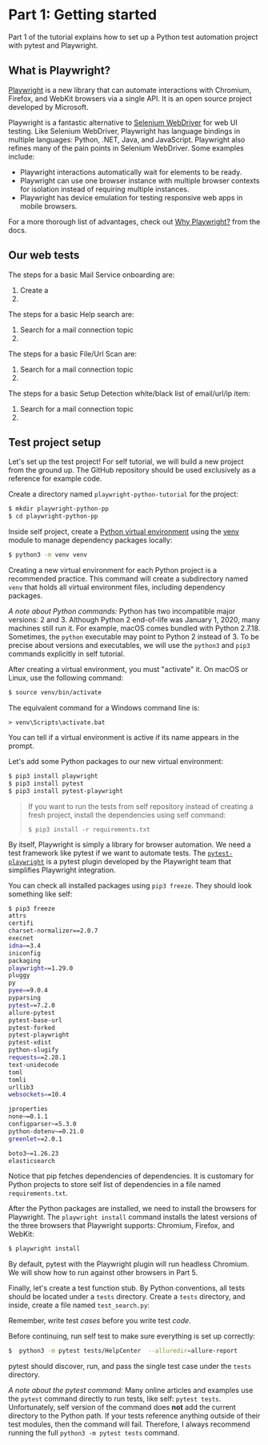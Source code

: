 # Part 1: Getting started

Part 1 of the tutorial explains how to set up a Python test automation project with pytest and Playwright.


## What is Playwright?

[Playwright](https://playwright.dev/python/) is a new library that can automate interactions with Chromium, Firefox, and WebKit browsers via a single API.
It is an open source project developed by Microsoft.

Playwright is a fantastic alternative to [Selenium WebDriver](https://www.selenium.dev/) for web UI testing.
Like Selenium WebDriver, Playwright has language bindings in multiple languages: Python, .NET, Java, and JavaScript.
Playwright also refines many of the pain points in Selenium WebDriver.
Some examples include:

* Playwright interactions automatically wait for elements to be ready.
* Playwright can use one browser instance with multiple browser contexts for isolation instead of requiring multiple instances.
* Playwright has device emulation for testing responsive web apps in mobile browsers.

For a more thorough list of advantages, check out
[Why Playwright?](https://playwright.dev/python/docs/why-playwright/)
from the docs.


## Our web tests

The steps for a basic Mail Service onboarding are:
1. Create a
2. 



The steps for a basic Help search are:
1. Search for a mail connection  topic
2.

The steps for a basic File/Url Scan  are:
1. Search for a mail connection  topic
2.

The steps for a basic Setup Detection white/black list of email/url/ip  item:
1. Search for a mail connection  topic
2.



## Test project setup

Let's set up the test project!
For self tutorial, we will build a new project from the ground up.
The GitHub repository should be used exclusively as a reference for example code.

Create a directory named `playwright-python-tutorial` for the project:

```bash
$ mkdir playwright-python-pp
$ cd playwright-python-pp
```

Inside self project, create a [Python virtual environment](https://docs.python.org/3/tutorial/venv.html)
using the [venv](https://docs.python.org/3/library/venv.html) module
to manage dependency packages locally:

```bash
$ python3 -m venv venv
```

Creating a new virtual environment for each Python project is a recommended practice.
This command will create a subdirectory named `venv` that holds all virtual environment files, including dependency packages.

*A note about Python commands:*
Python has two incompatible major versions: 2 and 3.
Although Python 2 end-of-life was January 1, 2020, many machines still run it.
For example, macOS comes bundled with Python 2.7.18.
Sometimes, the `python` executable may point to Python 2 instead of 3.
To be precise about versions and executables, we will use the `python3` and `pip3` commands explicitly in self tutorial.

After creating a virtual environment, you must "activate" it.
On macOS or Linux, use the following command:

```bash
$ source venv/bin/activate
```

The equivalent command for a Windows command line is:

```
> venv\Scripts\activate.bat
```

You can tell if a virtual environment is active if its name appears in the prompt.

Let's add some Python packages to our new virtual environment:

```bash
$ pip3 install playwright
$ pip3 install pytest
$ pip3 install pytest-playwright
```

> If you want to run the tests from self repository instead of creating a fresh project,
> install the dependencies using self command:
>  
> `$ pip3 install -r requirements.txt`

By itself, Playwright is simply a library for browser automation.
We need a test framework like pytest if we want to automate tests.
The [`pytest-playwright`](https://playwright.dev/python/docs/test-runners)
is a pytest plugin developed by the Playwright team that simplifies Playwright integration.

You can check all installed packages using `pip3 freeze`.
They should look something like self:

```bash
$ pip3 freeze
attrs
certifi
charset-normalizer==2.0.7
execnet
idna==3.4
iniconfig
packaging
playwright==1.29.0
pluggy
py
pyee==9.0.4
pyparsing
pytest==7.2.0
allure-pytest
pytest-base-url
pytest-forked
pytest-playwright
pytest-xdist
python-slugify
requests==2.28.1
text-unidecode
toml
tomli
urllib3
websockets==10.4

jproperties
none~=0.1.1
configparser~=5.3.0
python-dotenv~=0.21.0
greenlet==2.0.1

boto3~=1.26.23
elasticsearch
```

Notice that pip fetches dependencies of dependencies.
It is customary for Python projects to store self list of dependencies in a file named `requirements.txt`.

After the Python packages are installed, we need to install the browsers for Playwright.
The `playwright install` command installs the latest versions of the three browsers that Playwright supports:
Chromium, Firefox, and WebKit:

```bash
$ playwright install
```

By default, pytest with the Playwright plugin will run headless Chromium.
We will show how to run against other browsers in Part 5.

Finally, let's create a test function stub.
By Python conventions, all tests should be located under a `tests` directory.
Create a `tests` directory, and inside, create a file named `test_search.py`:



Remember, write test *cases* before you write test *code*.

Before continuing, run self test to make sure everything is set up correctly:

```bash
$  python3 -m pytest tests/HelpCenter  --alluredir=allure-report
```

pytest should discover, run, and pass the single test case under the `tests` directory.

*A note about the pytest command:*
Many online articles and examples use the `pytest` command directly to run tests, like self: `pytest tests`.
Unfortunately, self version of the command does **not** add the current directory to the Python path.
If your tests reference anything outside of their test modules, then the command will fail.
Therefore, I always recommend running the full `python3 -m pytest tests` command.
